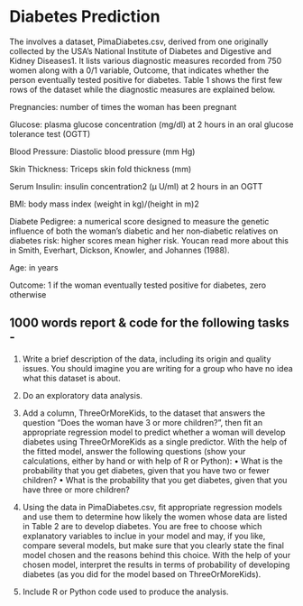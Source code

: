 # Diabetes Prediction

The involves a dataset, PimaDiabetes.csv, derived from one originally collected by
the USA’s National Institute of Diabetes and Digestive and Kidney Diseases1. It lists various diagnostic
measures recorded from 750 women along with a 0/1 variable, Outcome, that indicates whether
the person eventually tested positive for diabetes. Table 1 shows the first few rows of the dataset
while the diagnostic measures are explained below.

Pregnancies: number of times the woman has been pregnant

Glucose: plasma glucose concentration (mg/dl) at 2 hours in an oral glucose tolerance test (OGTT)

Blood Pressure: Diastolic blood pressure (mm Hg)

Skin Thickness: Triceps skin fold thickness (mm)

Serum Insulin: insulin concentration2 (μ U/ml) at 2 hours in an OGTT

BMI: body mass index (weight in kg)/(height in m)2

Diabete Pedigree: a numerical score designed to measure the genetic influence of both the woman’s diabetic and her non‑diabetic relatives on diabetes risk: higher scores mean higher risk. Youcan read more about this in Smith, Everhart, Dickson, Knowler, and Johannes (1988).

Age: in years

Outcome: 1 if the woman eventually tested positive for diabetes, zero otherwise


## 1000 words report & code for the following tasks -

1. Write a brief description of the data, including its origin and quality issues. You should imagine
you are writing for a group who have no idea what this dataset is about. 

2. Do an exploratory data analysis. 

3. Add a column, ThreeOrMoreKids, to the dataset that answers the question “Does the woman
have 3 or more children?”, then fit an appropriate regression model to predict whether a
woman will develop diabetes using ThreeOrMoreKids as a single predictor. With the help of
the fitted model, answer the following questions (show your calculations, either by hand or
with help of R or Python): 
• What is the probability that you get diabetes, given that you have two or fewer children?
• What is the probability that you get diabetes, given that you have three or more children?

4. Using the data in PimaDiabetes.csv, fit appropriate regression models and use them to
determine how likely the women whose data are listed in Table 2 are to develop diabetes. You
are free to choose which explanatory variables to inclue in your model and may, if you like,
compare several models, but make sure that you clearly state the final model chosen and the
reasons behind this choice. With the help of your chosen model, interpret the results in terms
of probability of developing diabetes (as you did for the model based on ThreeOrMoreKids).

5. Include R or Python code used to produce the analysis.
